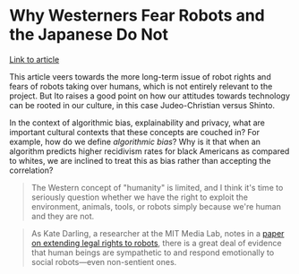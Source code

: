 # Why Westerners Fear Robots and the Japanese Do Not

[Link to article](https://www.wired.com/story/ideas-joi-ito-robot-overlords/)

This article veers towards the more long-term issue of robot rights and fears of robots taking over humans, which is not entirely relevant to the project. But Ito raises a good point on how our attitudes towards technology can be rooted in our culture, in this case Judeo-Christian versus Shinto.

In the context of algorithmic bias, explainability and privacy, what are important cultural contexts that these concepts are couched in? For example, how do we define *algorithmic bias*? Why is it that when an algorithm predicts higher recidivism rates for black Americans as compared to whites, we are inclined to treat this as bias rather than accepting the correlation?

> The Western concept of "humanity" is limited, and I think it's time to seriously question whether we have the right to exploit the environment, animals, tools, or robots simply because we're human and they are not.

> As Kate Darling, a researcher at the MIT Media Lab, notes in a [paper on extending legal rights to robots](https://papers.ssrn.com/sol3/papers.cfm?abstract_id=2044797), there is a great deal of evidence that human beings are sympathetic to and respond emotionally to social robots—even non-sentient ones.